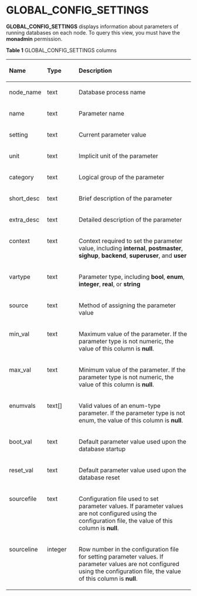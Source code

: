 # GLOBAL\_CONFIG\_SETTINGS<a name="EN-US_TOPIC_0245374837"></a>

**GLOBAL\_CONFIG\_SETTINGS**  displays information about parameters of running databases on each node. To query this view, you must have the  **monadmin**  permission.

**Table  1**  GLOBAL\_CONFIG\_SETTINGS columns

<a name="en-us_topic_0237122733_table57516164712"></a>
<table><thead align="left"><tr id="en-us_topic_0237122733_row1934412161776"><th class="cellrowborder" valign="top" width="17.711771177117715%" id="mcps1.2.4.1.1"><p id="en-us_topic_0237122733_p123441116978"><a name="en-us_topic_0237122733_p123441116978"></a><a name="en-us_topic_0237122733_p123441116978"></a><strong id="b257315441318"><a name="b257315441318"></a><a name="b257315441318"></a>Name</strong></p>
</th>
<th class="cellrowborder" valign="top" width="17.331733173317332%" id="mcps1.2.4.1.2"><p id="en-us_topic_0237122733_p03441316172"><a name="en-us_topic_0237122733_p03441316172"></a><a name="en-us_topic_0237122733_p03441316172"></a><strong id="b147970451533"><a name="b147970451533"></a><a name="b147970451533"></a>Type</strong></p>
</th>
<th class="cellrowborder" valign="top" width="64.95649564956494%" id="mcps1.2.4.1.3"><p id="en-us_topic_0237122733_p13442016272"><a name="en-us_topic_0237122733_p13442016272"></a><a name="en-us_topic_0237122733_p13442016272"></a><strong id="b3441194712319"><a name="b3441194712319"></a><a name="b3441194712319"></a>Description</strong></p>
</th>
</tr>
</thead>
<tbody><tr id="en-us_topic_0237122733_row734571611712"><td class="cellrowborder" valign="top" width="17.711771177117715%" headers="mcps1.2.4.1.1 "><p id="en-us_topic_0237122733_p3345416473"><a name="en-us_topic_0237122733_p3345416473"></a><a name="en-us_topic_0237122733_p3345416473"></a>node_name</p>
</td>
<td class="cellrowborder" valign="top" width="17.331733173317332%" headers="mcps1.2.4.1.2 "><p id="en-us_topic_0237122733_p23456163712"><a name="en-us_topic_0237122733_p23456163712"></a><a name="en-us_topic_0237122733_p23456163712"></a>text</p>
</td>
<td class="cellrowborder" valign="top" width="64.95649564956494%" headers="mcps1.2.4.1.3 "><p id="en-us_topic_0237122733_p93465161379"><a name="en-us_topic_0237122733_p93465161379"></a><a name="en-us_topic_0237122733_p93465161379"></a>Database process name</p>
</td>
</tr>
<tr id="en-us_topic_0237122733_row1534617161079"><td class="cellrowborder" valign="top" width="17.711771177117715%" headers="mcps1.2.4.1.1 "><p id="en-us_topic_0237122733_p434616164715"><a name="en-us_topic_0237122733_p434616164715"></a><a name="en-us_topic_0237122733_p434616164715"></a>name</p>
</td>
<td class="cellrowborder" valign="top" width="17.331733173317332%" headers="mcps1.2.4.1.2 "><p id="en-us_topic_0237122733_p203462016679"><a name="en-us_topic_0237122733_p203462016679"></a><a name="en-us_topic_0237122733_p203462016679"></a>text</p>
</td>
<td class="cellrowborder" valign="top" width="64.95649564956494%" headers="mcps1.2.4.1.3 "><p id="en-us_topic_0237122733_p1134618161073"><a name="en-us_topic_0237122733_p1134618161073"></a><a name="en-us_topic_0237122733_p1134618161073"></a>Parameter name</p>
</td>
</tr>
<tr id="en-us_topic_0237122733_row133461016773"><td class="cellrowborder" valign="top" width="17.711771177117715%" headers="mcps1.2.4.1.1 "><p id="en-us_topic_0237122733_p15347016673"><a name="en-us_topic_0237122733_p15347016673"></a><a name="en-us_topic_0237122733_p15347016673"></a>setting</p>
</td>
<td class="cellrowborder" valign="top" width="17.331733173317332%" headers="mcps1.2.4.1.2 "><p id="en-us_topic_0237122733_p10347111613716"><a name="en-us_topic_0237122733_p10347111613716"></a><a name="en-us_topic_0237122733_p10347111613716"></a>text</p>
</td>
<td class="cellrowborder" valign="top" width="64.95649564956494%" headers="mcps1.2.4.1.3 "><p id="en-us_topic_0237122733_p133471716177"><a name="en-us_topic_0237122733_p133471716177"></a><a name="en-us_topic_0237122733_p133471716177"></a>Current parameter value</p>
</td>
</tr>
<tr id="en-us_topic_0237122733_row193478161077"><td class="cellrowborder" valign="top" width="17.711771177117715%" headers="mcps1.2.4.1.1 "><p id="en-us_topic_0237122733_p63479166717"><a name="en-us_topic_0237122733_p63479166717"></a><a name="en-us_topic_0237122733_p63479166717"></a>unit</p>
</td>
<td class="cellrowborder" valign="top" width="17.331733173317332%" headers="mcps1.2.4.1.2 "><p id="en-us_topic_0237122733_p1834751614711"><a name="en-us_topic_0237122733_p1834751614711"></a><a name="en-us_topic_0237122733_p1834751614711"></a>text</p>
</td>
<td class="cellrowborder" valign="top" width="64.95649564956494%" headers="mcps1.2.4.1.3 "><p id="en-us_topic_0237122733_p234815161076"><a name="en-us_topic_0237122733_p234815161076"></a><a name="en-us_topic_0237122733_p234815161076"></a>Implicit unit of the parameter</p>
</td>
</tr>
<tr id="en-us_topic_0237122733_row434851613720"><td class="cellrowborder" valign="top" width="17.711771177117715%" headers="mcps1.2.4.1.1 "><p id="en-us_topic_0237122733_p173482161715"><a name="en-us_topic_0237122733_p173482161715"></a><a name="en-us_topic_0237122733_p173482161715"></a>category</p>
</td>
<td class="cellrowborder" valign="top" width="17.331733173317332%" headers="mcps1.2.4.1.2 "><p id="en-us_topic_0237122733_p3348416478"><a name="en-us_topic_0237122733_p3348416478"></a><a name="en-us_topic_0237122733_p3348416478"></a>text</p>
</td>
<td class="cellrowborder" valign="top" width="64.95649564956494%" headers="mcps1.2.4.1.3 "><p id="en-us_topic_0237122733_p634818161078"><a name="en-us_topic_0237122733_p634818161078"></a><a name="en-us_topic_0237122733_p634818161078"></a>Logical group of the parameter</p>
</td>
</tr>
<tr id="en-us_topic_0237122733_row234819161977"><td class="cellrowborder" valign="top" width="17.711771177117715%" headers="mcps1.2.4.1.1 "><p id="en-us_topic_0237122733_p2034816161777"><a name="en-us_topic_0237122733_p2034816161777"></a><a name="en-us_topic_0237122733_p2034816161777"></a>short_desc</p>
</td>
<td class="cellrowborder" valign="top" width="17.331733173317332%" headers="mcps1.2.4.1.2 "><p id="en-us_topic_0237122733_p133480165719"><a name="en-us_topic_0237122733_p133480165719"></a><a name="en-us_topic_0237122733_p133480165719"></a>text</p>
</td>
<td class="cellrowborder" valign="top" width="64.95649564956494%" headers="mcps1.2.4.1.3 "><p id="en-us_topic_0237122733_p12349181615711"><a name="en-us_topic_0237122733_p12349181615711"></a><a name="en-us_topic_0237122733_p12349181615711"></a>Brief description of the parameter</p>
</td>
</tr>
<tr id="en-us_topic_0237122733_row153492161878"><td class="cellrowborder" valign="top" width="17.711771177117715%" headers="mcps1.2.4.1.1 "><p id="en-us_topic_0237122733_p43491716475"><a name="en-us_topic_0237122733_p43491716475"></a><a name="en-us_topic_0237122733_p43491716475"></a>extra_desc</p>
</td>
<td class="cellrowborder" valign="top" width="17.331733173317332%" headers="mcps1.2.4.1.2 "><p id="en-us_topic_0237122733_p193491816378"><a name="en-us_topic_0237122733_p193491816378"></a><a name="en-us_topic_0237122733_p193491816378"></a>text</p>
</td>
<td class="cellrowborder" valign="top" width="64.95649564956494%" headers="mcps1.2.4.1.3 "><p id="en-us_topic_0237122733_p43495161474"><a name="en-us_topic_0237122733_p43495161474"></a><a name="en-us_topic_0237122733_p43495161474"></a>Detailed description of the parameter</p>
</td>
</tr>
<tr id="en-us_topic_0237122733_row1434917161719"><td class="cellrowborder" valign="top" width="17.711771177117715%" headers="mcps1.2.4.1.1 "><p id="en-us_topic_0237122733_p1834911161775"><a name="en-us_topic_0237122733_p1834911161775"></a><a name="en-us_topic_0237122733_p1834911161775"></a>context</p>
</td>
<td class="cellrowborder" valign="top" width="17.331733173317332%" headers="mcps1.2.4.1.2 "><p id="en-us_topic_0237122733_p16349516977"><a name="en-us_topic_0237122733_p16349516977"></a><a name="en-us_topic_0237122733_p16349516977"></a>text</p>
</td>
<td class="cellrowborder" valign="top" width="64.95649564956494%" headers="mcps1.2.4.1.3 "><p id="en-us_topic_0237122733_p1534919166712"><a name="en-us_topic_0237122733_p1534919166712"></a><a name="en-us_topic_0237122733_p1534919166712"></a>Context required to set the parameter value, including <strong id="b6496721049"><a name="b6496721049"></a><a name="b6496721049"></a>internal</strong>, <strong id="b1503728413"><a name="b1503728413"></a><a name="b1503728413"></a>postmaster</strong>, <strong id="b145051826419"><a name="b145051826419"></a><a name="b145051826419"></a>sighup</strong>, <strong id="b1250715213416"><a name="b1250715213416"></a><a name="b1250715213416"></a>backend</strong>, <strong id="b15081121643"><a name="b15081121643"></a><a name="b15081121643"></a>superuser</strong>, and <strong id="b9510112141"><a name="b9510112141"></a><a name="b9510112141"></a>user</strong></p>
</td>
</tr>
<tr id="en-us_topic_0237122733_row23508161878"><td class="cellrowborder" valign="top" width="17.711771177117715%" headers="mcps1.2.4.1.1 "><p id="en-us_topic_0237122733_p63501416672"><a name="en-us_topic_0237122733_p63501416672"></a><a name="en-us_topic_0237122733_p63501416672"></a>vartype</p>
</td>
<td class="cellrowborder" valign="top" width="17.331733173317332%" headers="mcps1.2.4.1.2 "><p id="en-us_topic_0237122733_p1535019162714"><a name="en-us_topic_0237122733_p1535019162714"></a><a name="en-us_topic_0237122733_p1535019162714"></a>text</p>
</td>
<td class="cellrowborder" valign="top" width="64.95649564956494%" headers="mcps1.2.4.1.3 "><p id="en-us_topic_0237122733_p73502162715"><a name="en-us_topic_0237122733_p73502162715"></a><a name="en-us_topic_0237122733_p73502162715"></a>Parameter type, including <strong id="b3713179441"><a name="b3713179441"></a><a name="b3713179441"></a>bool</strong>, <strong id="b07191091244"><a name="b07191091244"></a><a name="b07191091244"></a>enum</strong>, <strong id="b8721091414"><a name="b8721091414"></a><a name="b8721091414"></a>integer</strong>, <strong id="b77221491543"><a name="b77221491543"></a><a name="b77221491543"></a>real</strong>, or <strong id="b1372415912416"><a name="b1372415912416"></a><a name="b1372415912416"></a>string</strong></p>
</td>
</tr>
<tr id="en-us_topic_0237122733_row335013161071"><td class="cellrowborder" valign="top" width="17.711771177117715%" headers="mcps1.2.4.1.1 "><p id="en-us_topic_0237122733_p43501916377"><a name="en-us_topic_0237122733_p43501916377"></a><a name="en-us_topic_0237122733_p43501916377"></a>source</p>
</td>
<td class="cellrowborder" valign="top" width="17.331733173317332%" headers="mcps1.2.4.1.2 "><p id="en-us_topic_0237122733_p235014161170"><a name="en-us_topic_0237122733_p235014161170"></a><a name="en-us_topic_0237122733_p235014161170"></a>text</p>
</td>
<td class="cellrowborder" valign="top" width="64.95649564956494%" headers="mcps1.2.4.1.3 "><p id="en-us_topic_0237122733_p9350916174"><a name="en-us_topic_0237122733_p9350916174"></a><a name="en-us_topic_0237122733_p9350916174"></a>Method of assigning the parameter value</p>
</td>
</tr>
<tr id="en-us_topic_0237122733_row8350151618714"><td class="cellrowborder" valign="top" width="17.711771177117715%" headers="mcps1.2.4.1.1 "><p id="en-us_topic_0237122733_p435117161279"><a name="en-us_topic_0237122733_p435117161279"></a><a name="en-us_topic_0237122733_p435117161279"></a>min_val</p>
</td>
<td class="cellrowborder" valign="top" width="17.331733173317332%" headers="mcps1.2.4.1.2 "><p id="en-us_topic_0237122733_p8351716973"><a name="en-us_topic_0237122733_p8351716973"></a><a name="en-us_topic_0237122733_p8351716973"></a>text</p>
</td>
<td class="cellrowborder" valign="top" width="64.95649564956494%" headers="mcps1.2.4.1.3 "><p id="en-us_topic_0237122733_p63511316272"><a name="en-us_topic_0237122733_p63511316272"></a><a name="en-us_topic_0237122733_p63511316272"></a>Maximum value of the parameter. If the parameter type is not numeric, the value of this column is <strong id="b948112173411"><a name="b948112173411"></a><a name="b948112173411"></a>null</strong>.</p>
</td>
</tr>
<tr id="en-us_topic_0237122733_row18351141618718"><td class="cellrowborder" valign="top" width="17.711771177117715%" headers="mcps1.2.4.1.1 "><p id="en-us_topic_0237122733_p173511816475"><a name="en-us_topic_0237122733_p173511816475"></a><a name="en-us_topic_0237122733_p173511816475"></a>max_val</p>
</td>
<td class="cellrowborder" valign="top" width="17.331733173317332%" headers="mcps1.2.4.1.2 "><p id="en-us_topic_0237122733_p1935113165718"><a name="en-us_topic_0237122733_p1935113165718"></a><a name="en-us_topic_0237122733_p1935113165718"></a>text</p>
</td>
<td class="cellrowborder" valign="top" width="64.95649564956494%" headers="mcps1.2.4.1.3 "><p id="en-us_topic_0237122733_p133511416171"><a name="en-us_topic_0237122733_p133511416171"></a><a name="en-us_topic_0237122733_p133511416171"></a>Minimum value of the parameter. If the parameter type is not numeric, the value of this column is <strong id="b116198261842"><a name="b116198261842"></a><a name="b116198261842"></a>null</strong>.</p>
</td>
</tr>
<tr id="en-us_topic_0237122733_row183519161275"><td class="cellrowborder" valign="top" width="17.711771177117715%" headers="mcps1.2.4.1.1 "><p id="en-us_topic_0237122733_p1935212161170"><a name="en-us_topic_0237122733_p1935212161170"></a><a name="en-us_topic_0237122733_p1935212161170"></a>enumvals</p>
</td>
<td class="cellrowborder" valign="top" width="17.331733173317332%" headers="mcps1.2.4.1.2 "><p id="en-us_topic_0237122733_p53526169716"><a name="en-us_topic_0237122733_p53526169716"></a><a name="en-us_topic_0237122733_p53526169716"></a>text[]</p>
</td>
<td class="cellrowborder" valign="top" width="64.95649564956494%" headers="mcps1.2.4.1.3 "><p id="en-us_topic_0237122733_p1135219169716"><a name="en-us_topic_0237122733_p1135219169716"></a><a name="en-us_topic_0237122733_p1135219169716"></a>Valid values of an enum-type parameter. If the parameter type is not enum, the value of this column is <strong id="b8451536646"><a name="b8451536646"></a><a name="b8451536646"></a>null</strong>.</p>
</td>
</tr>
<tr id="en-us_topic_0237122733_row123525161076"><td class="cellrowborder" valign="top" width="17.711771177117715%" headers="mcps1.2.4.1.1 "><p id="en-us_topic_0237122733_p635212161276"><a name="en-us_topic_0237122733_p635212161276"></a><a name="en-us_topic_0237122733_p635212161276"></a>boot_val</p>
</td>
<td class="cellrowborder" valign="top" width="17.331733173317332%" headers="mcps1.2.4.1.2 "><p id="en-us_topic_0237122733_p1352121618714"><a name="en-us_topic_0237122733_p1352121618714"></a><a name="en-us_topic_0237122733_p1352121618714"></a>text</p>
</td>
<td class="cellrowborder" valign="top" width="64.95649564956494%" headers="mcps1.2.4.1.3 "><p id="en-us_topic_0237122733_p43534161575"><a name="en-us_topic_0237122733_p43534161575"></a><a name="en-us_topic_0237122733_p43534161575"></a>Default parameter value used upon the database startup</p>
</td>
</tr>
<tr id="en-us_topic_0237122733_row33539166713"><td class="cellrowborder" valign="top" width="17.711771177117715%" headers="mcps1.2.4.1.1 "><p id="en-us_topic_0237122733_p43536168717"><a name="en-us_topic_0237122733_p43536168717"></a><a name="en-us_topic_0237122733_p43536168717"></a>reset_val</p>
</td>
<td class="cellrowborder" valign="top" width="17.331733173317332%" headers="mcps1.2.4.1.2 "><p id="en-us_topic_0237122733_p23531716872"><a name="en-us_topic_0237122733_p23531716872"></a><a name="en-us_topic_0237122733_p23531716872"></a>text</p>
</td>
<td class="cellrowborder" valign="top" width="64.95649564956494%" headers="mcps1.2.4.1.3 "><p id="en-us_topic_0237122733_p335341615715"><a name="en-us_topic_0237122733_p335341615715"></a><a name="en-us_topic_0237122733_p335341615715"></a>Default parameter value used upon the database reset</p>
</td>
</tr>
<tr id="en-us_topic_0237122733_row53531116471"><td class="cellrowborder" valign="top" width="17.711771177117715%" headers="mcps1.2.4.1.1 "><p id="en-us_topic_0237122733_p123531616071"><a name="en-us_topic_0237122733_p123531616071"></a><a name="en-us_topic_0237122733_p123531616071"></a>sourcefile</p>
</td>
<td class="cellrowborder" valign="top" width="17.331733173317332%" headers="mcps1.2.4.1.2 "><p id="en-us_topic_0237122733_p53531016277"><a name="en-us_topic_0237122733_p53531016277"></a><a name="en-us_topic_0237122733_p53531016277"></a>text</p>
</td>
<td class="cellrowborder" valign="top" width="64.95649564956494%" headers="mcps1.2.4.1.3 "><p id="en-us_topic_0237122733_p1835318163717"><a name="en-us_topic_0237122733_p1835318163717"></a><a name="en-us_topic_0237122733_p1835318163717"></a>Configuration file used to set parameter values. If parameter values are not configured using the configuration file, the value of this column is <strong id="b0417105017414"><a name="b0417105017414"></a><a name="b0417105017414"></a>null</strong>.</p>
</td>
</tr>
<tr id="en-us_topic_0237122733_row1235413161878"><td class="cellrowborder" valign="top" width="17.711771177117715%" headers="mcps1.2.4.1.1 "><p id="en-us_topic_0237122733_p1935417161273"><a name="en-us_topic_0237122733_p1935417161273"></a><a name="en-us_topic_0237122733_p1935417161273"></a>sourceline</p>
</td>
<td class="cellrowborder" valign="top" width="17.331733173317332%" headers="mcps1.2.4.1.2 "><p id="en-us_topic_0237122733_p2354151619720"><a name="en-us_topic_0237122733_p2354151619720"></a><a name="en-us_topic_0237122733_p2354151619720"></a>integer</p>
</td>
<td class="cellrowborder" valign="top" width="64.95649564956494%" headers="mcps1.2.4.1.3 "><p id="en-us_topic_0237122733_p14354101611710"><a name="en-us_topic_0237122733_p14354101611710"></a><a name="en-us_topic_0237122733_p14354101611710"></a>Row number in the configuration file for setting parameter values. If parameter values are not configured using the configuration file, the value of this column is <strong id="b07831216518"><a name="b07831216518"></a><a name="b07831216518"></a>null</strong>.</p>
</td>
</tr>
</tbody>
</table>

